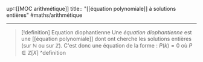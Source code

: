 up::[[MOC arithmétique]] 
title:: "[[équation polynomiale]] à solutions entières"
#maths/arithmétique 

---

> [!definition] Equation diophantienne
> Une *équation diophantienne* est une [[équation polynomiale]] dont ont cherche les solutions entières (sur $\mathbb{N}$ ou sur $\mathbb{Z}$).
> C'est donc une équation de la forme : $P(k) = 0$ où $P \in \mathbb{Z}[X]$
^definition